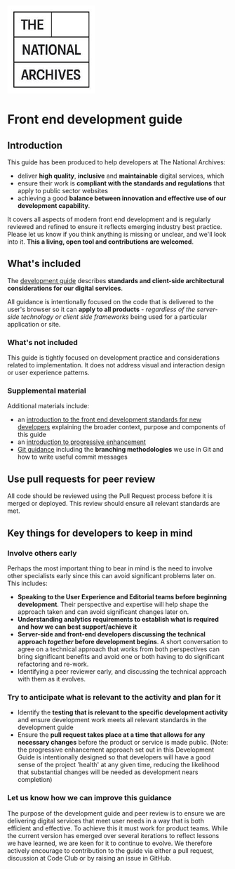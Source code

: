 ![The National Archives logo](/images/tna.jpg "The National Archives logo")


# Front end development guide

## Introduction

This guide has been produced to help developers at The National Archives:

* deliver **high quality**, **inclusive** and **maintainable** digital services, which 
* ensure their work is **compliant with the standards and regulations** that apply to public sector websites
* achieving a good **balance between innovation and effective use of our development capability**. 

It covers all aspects of modern front end development and is regularly reviewed and refined to ensure it reflects emerging industry best practice. Please let us know if you think anything is missing or unclear, and we'll look into it. **This a living, open tool and contributions are welcomed**.  

## What's included

The [development guide](/development-guide.md) describes **standards and client-side architectural considerations for our digital services**. 

All guidance is intentionally focused on the code that is delivered to the user's browser so it can **apply to all products** - _regardless of the server-side technology or client side frameworks_ being used for a particular application or site.

### What's not included

This guide is tightly focused on development practice and considerations related to implementation. It does not address visual and interaction design or user experience patterns.

### Supplemental material

Additional materials include:

* an [introduction to the front end development standards for new developers](supporting_material/front_end_development_standards_introduction_for_new_developers.pdf) explaining the broader context, purpose and components of this guide
* an [introduction to progressive enhancement](supporting_material/progressive_enhancement_at_tna.pdf)
* [Git guidance](/version_control/) including the **branching methodologies** we use in Git and how to write useful commit messages
    
## Use pull requests for peer review 

All code should be reviewed using the Pull Request process before it is merged or deployed. This review should ensure all relevant standards are met.

## Key things for developers to keep in mind

### Involve others early

Perhaps the most important thing to bear in mind is the need to involve other specialists early since this can avoid significant problems later on. This includes:

* **Speaking to the User Experience and Editorial teams before beginning development**. Their perspective and expertise will help shape the approach taken and can avoid significant changes later on.
* **Understanding analytics requirements to establish what is required and how we can best support/achieve it**
* **Server-side and front-end developers discussing the technical approach _together_ before development begins**. A short conversation to agree on a technical approach that works from both perspectives can bring significant benefits and avoid one or both having to do significant refactoring and re-work.
* Identifying a peer reviewer early, and discussing the technical approach with them as it evolves.

### Try to anticipate what is relevant to the activity and plan for it

* Identify the **testing that is relevant to the specific development activity** and ensure development work meets all relevant standards in the development guide
* Ensure the **pull request takes place at a time that  allows for any necessary changes** before the product or service is made public. (Note: the progressive enhancement approach set out in this Development Guide is intentionally designed so that developers will have a good sense of the project 'health' at any given time, reducing the likelihood that substantial changes will be needed as development nears completion)

### Let us know how we can improve this guidance

The purpose of the development guide and peer review is to ensure we are delivering digital services that meet user needs in a way that is both efficient and effective. To achieve this it must work for product teams. While the current version has emerged over several iterations to reflect lessons we have learned, we are keen for it to continue to evolve. We therefore actively encourage to contribution to the guide via either a pull request, discussion at Code Club or by raising an issue in GitHub.
